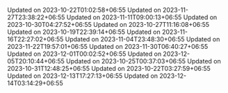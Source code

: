 
Updated on 2023-10-22T01:02:58+06:55
Updated on 2023-11-27T23:38:22+06:55
Updated on 2023-11-11T09:00:13+06:55
Updated on 2023-10-30T04:27:52+06:55
Updated on 2023-10-27T11:16:08+06:55
Updated on 2023-10-19T22:39:14+06:55
Updated on 2023-11-16T22:27:02+06:55
Updated on 2023-11-04T23:48:30+06:55
Updated on 2023-11-22T19:57:01+06:55
Updated on 2023-11-30T06:40:27+06:55
Updated on 2023-12-01T00:02:52+06:55
Updated on 2023-12-05T20:10:44+06:55
Updated on 2023-10-25T00:37:03+06:55
Updated on 2023-10-31T12:48:25+06:55
Updated on 2023-10-22T03:27:59+06:55
Updated on 2023-12-13T17:27:13+06:55
Updated on 2023-12-14T03:14:29+06:55